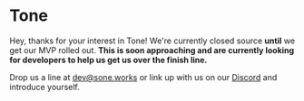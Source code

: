 # Tone

Hey, thanks for your interest in Tone! We're currently closed source **until** we get our MVP rolled out. **This is soon approaching and are currently looking for developers to help us get us over the finish line.**

Drop us a line at [dev@sone.works](mailto:dev@sone.works) or link up with us on our [Discord](https://discord.com/invite/dfky8n7kFv) and introduce yourself.
